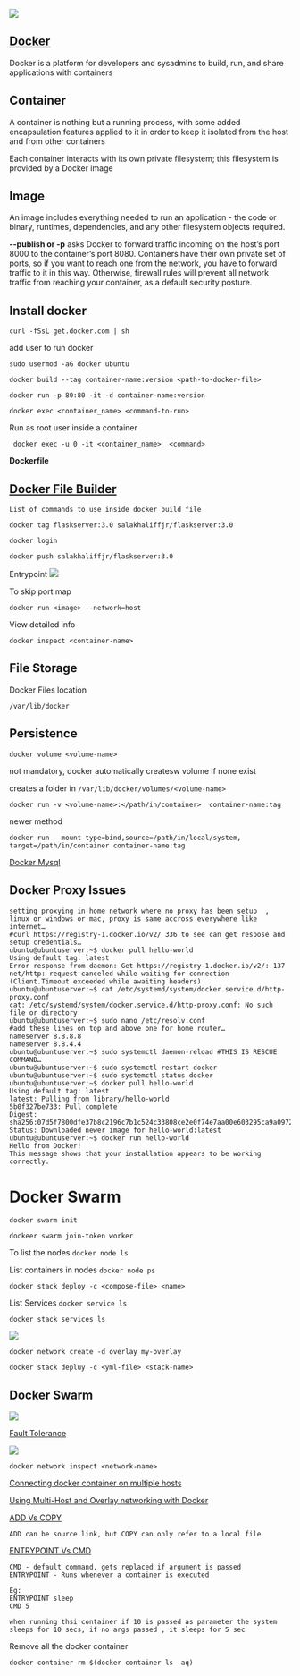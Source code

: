 ![](images/docker_logo.png)

## [Docker](https://docs.docker.com/get-started/)

Docker is a platform for developers and sysadmins to build, run, and share applications with containers

## Container

A container is nothing but a running process, with some added encapsulation features applied to it in order to keep it isolated from the host and from other containers

Each container interacts with its own private filesystem; this filesystem is provided by a Docker image


## Image    

An image includes everything needed to run an application - the code or binary, runtimes, dependencies, and any other filesystem objects required.



**--publish or -p** asks Docker to forward traffic incoming on the host’s port 8000 to the container’s port 8080. Containers have their own private set of ports, so if you want to reach one from the network, you have to forward traffic to it in this way. Otherwise, firewall rules will prevent all network traffic from reaching your container, as a default security posture.


## Install docker

`curl -fSsL get.docker.com | sh`

add user to run docker

`sudo usermod -aG docker ubuntu`



`docker build --tag container-name:version <path-to-docker-file>`

`docker run -p 80:80 -it -d container-name:version`

`docker exec <container_name> <command-to-run>`

Run as root user inside a container

` docker exec -u 0 -it <container_name>  <command>`

**Dockerfile**
## [Docker File Builder](https://docs.docker.com/engine/reference/builder/)
    List of commands to use inside docker build file


`docker tag flaskserver:3.0 salakhaliffjr/flaskserver:3.0`


`docker login`

`docker push salakhaliffjr/flaskserver:3.0`


Entrypoint
![](images/2020-10-04-19-33-29.png)


To skip port map

`docker run <image> --network=host`

View detailed info 

`docker inspect <container-name>`


## File Storage 

Docker Files location

`/var/lib/docker`

## **Persistence**

`docker volume <volume-name>`

not mandatory, docker automatically createsw volume if none exist

creates a folder in `/var/lib/docker/volumes/<volume-name>` 

`docker run -v <volume-name>:</path/in/container>  container-name:tag`

newer method 

`docker run --mount type=bind,source=/path/in/local/system, target=/path/in/container container-name:tag`


[Docker Mysql](https://dev.mysql.com/doc/refman/8.0/en/docker-mysql-more-topics.html)

## Docker Proxy Issues

    setting proxying in home network where no proxy has been setup  , linux or windows or mac, proxy is same accross everywhere like internet…
    #curl https://registry-1.docker.io/v2/ 336 to see can get respose and setup credentials…
    ubuntu@ubuntuserver:~$ docker pull hello-world
    Using default tag: latest
    Error response from daemon: Get https://registry-1.docker.io/v2/: 137 net/http: request canceled while waiting for connection (Client.Timeout exceeded while awaiting headers)
    ubuntu@ubuntuserver:~$ cat /etc/systemd/system/docker.service.d/http-proxy.conf
    cat: /etc/systemd/system/docker.service.d/http-proxy.conf: No such file or directory
    ubuntu@ubuntuserver:~$ sudo nano /etc/resolv.conf
    #add these lines on top and above one for home router…
    nameserver 8.8.8.8
    nameserver 8.8.4.4
    ubuntu@ubuntuserver:~$ sudo systemctl daemon-reload #THIS IS RESCUE COMMAND…
    ubuntu@ubuntuserver:~$ sudo systemctl restart docker
    ubuntu@ubuntuserver:~$ sudo systemctl status docker
    ubuntu@ubuntuserver:~$ docker pull hello-world
    Using default tag: latest
    latest: Pulling from library/hello-world
    5b0f327be733: Pull complete
    Digest: sha256:07d5f7800dfe37b8c2196c7b1c524c33808ce2e0f74e7aa00e603295ca9a0972
    Status: Downloaded newer image for hello-world:latest
    ubuntu@ubuntuserver:~$ docker run hello-world
    Hello from Docker!
    This message shows that your installation appears to be working correctly.


# Docker Swarm

`docker swarm init`

`dockeer swarm join-token worker`

To list the nodes
`docker node ls`

List containers in nodes
`docker node ps`


`docker stack deploy -c <compose-file> <name>`


List Services
`docker service ls `

`docker stack services ls`


![](images/2020-11-05-12-14-20.png)

`docker network create -d overlay my-overlay`

`docker stack depluy -c <yml-file> <stack-name>`

## Docker Swarm

![](images/2020-11-06-15-48-47.png)

[Fault Tolerance](https://docs.docker.com/engine/swarm/admin_guide/#add-manager-nodes-for-fault-tolerance)

![](2020-11-06-15-49-43.png)

`docker network inspect <network-name>`


[Connecting docker container on multiple hosts](https://goldmann.pl/blog/2014/01/21/connecting-docker-containers-on-multiple-hosts/)


[Using Multi-Host and Overlay networking with Docker](https://www.aerospike.com/docs/deploy_guides/docker/networking/)


[ADD Vs COPY](https://stackoverflow.com/questions/24958140/what-is-the-difference-between-the-copy-and-add-commands-in-a-dockerfile)

    ADD can be source link, but COPY can only refer to a local file

[ENTRYPOINT Vs CMD](https://goinbigdata.com/docker-run-vs-cmd-vs-entrypoint/)

    CMD - default command, gets replaced if argument is passed
    ENTRYPOINT - Runs whenever a container is executed

    Eg:
    ENTRYPOINT sleep
    CMD 5

    when running thsi container if 10 is passed as parameter the system sleeps for 10 secs, if no args passed , it sleeps for 5 sec

Remove all the docker container 

`docker container rm $(docker container ls -aq)`

